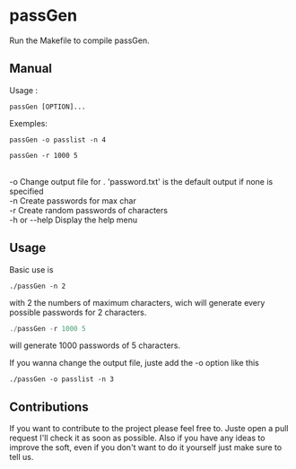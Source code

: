 # passGen

Run the Makefile to compile passGen. 

## Manual

<p>Usage : </p>

```passGen [OPTION]...```

<p>Exemples:</p>

```
passGen -o passlist -n 4
```
```
passGen -r 1000 5
```

</br>   
-o <file>                      Change output file for <file>. 'password.txt' is the default output if none is specified</br>
-n <number>                    Create passwords for <number> max char</br>
-r <number> <length>           Create <number> random passwords of <length> characters</br>
-h or --help                   Display the help menu</br>

## Usage

Basic use is 

```
./passGen -n 2
```

with 2 the numbers of maximum characters, wich will generate every possible passwords for 2 characters.

```C
./passGen -r 1000 5
```

will generate 1000 passwords of 5 characters.

If you wanna change the output file, juste add the -o option like this

```
./passGen -o passlist -n 3
```

## Contributions

If you want to contribute to the project please feel free to. Juste open a pull request I'll check it as soon as possible.
Also if you have any ideas to improve the soft, even if you don't want to do it yourself just make sure to tell us.
